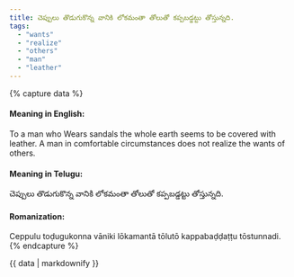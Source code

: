 ```yaml
---
title: చెప్పులు తొడుగుకొన్న వానికి లోకమంతా తోలుతో కప్పబడ్డట్టు తోస్తున్నది.
tags:
  - "wants"
  - "realize"
  - "others"
  - "man"
  - "leather"
---
```


{% capture data %}
#### Meaning in English:
To a man who Wears sandals the whole earth seems to be covered with leather.
A man in comfortable circumstances does not realize the wants of others.

#### Meaning in Telugu:
చెప్పులు తొడుగుకొన్న వానికి లోకమంతా తోలుతో కప్పబడ్డట్టు తోస్తున్నది.

#### Romanization:
Ceppulu toḍugukonna vāniki lōkamantā tōlutō kappabaḍḍaṭṭu tōstunnadi.
{% endcapture %}

{{ data | markdownify }}

